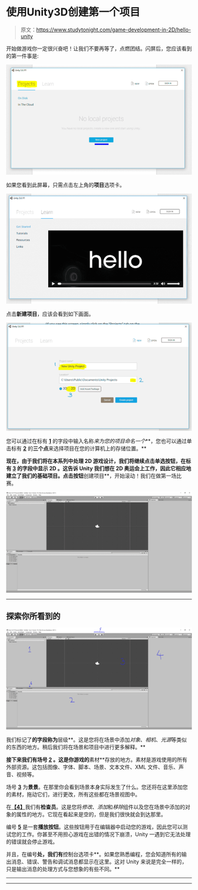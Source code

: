 # 使用Unity3D创建第一个项目

> 原文：<https://www.studytonight.com/game-development-in-2D/hello-unity>

开始做游戏你一定很兴奋吧！让我们不要再等了，点燃团结。闪屏后，您应该看到的第一件事是:

![Steps to create project in Unity engine](img/c362cef5ae3c1e742ea8f8c956160e03.png)

如果您看到此屏幕，只需点击左上角的**项目**选项卡。

![Steps to create project in Unity engine](img/0ee9c592fdd94d13db9bf4390cfab3b5.png)

点击**新建项目**，应该会看到如下画面。

![Steps to create project in Unity engine](img/b16966088760909fcb8ee96018b24afe.png)

您可以通过在标有 <u>**1**</u> 的字段中输入名称*来为您的项目命名一个***，您也可以通过单击标有 <u>**2**</u> 的**三个点**来选择项目在您的计算机上的存储位置。**

 **现在，由于我们将在本系列中处理 2D 游戏设计，我们将继续点击单选按钮，在标有 <u>**3**</u> 的字段中显示 **2D** 。这告诉 Unity 我们想在 2D 奥运会上工作，因此它相应地建立了我们的基础项目。点击按钮**创建项目**，开始滚动！我们在做第一场比赛。

![Steps to create project in Unity engine](img/116610d4b2da98c420173a48e5cbdee9.png)

* * *

## 探索你所看到的

![Understanding Unity engine IDE](img/3d9fa22cf83588ef97f553aa3347348f.png)

我们标记了**的字段称为**层级**。这是您将在场景中添加*对象*、*相机*、*光源*等类似的东西的地方。稍后我们将在场景和项目中进行更多解释。**

 **接下来我们有场号 <u>**2**</u> 。这是你游戏的**素材**存放的地方。素材是游戏使用的所有外部资源。这包括图像、字体、脚本、场景、文本文件、XML 文件、音乐、声音、视频等。

场号 <u>**3**</u> 为**景景**。在那里你会看到场景本身实际发生了什么。您还将在这里添加您的素材，拖动它们，进行更改，所有这些都在场景视图中。

在<u>**【4】**</u>我们有**检查员**。这是您将*修改*、*添加*和*移除*组件以及您在场景中添加的对象的属性的地方。它现在看起来是空的，但是我们很快就会到达那里。

编号 <u>**5**</u> 是一套**播放按钮**。这些按钮用于在编辑器中启动您的游戏，因此您可以测试您的工作。你甚至不用担心游戏在出错的情况下崩溃，Unity 一遇到它无法处理的错误就会停止游戏。

并且，在编号**处，我们有**控制台选项卡**。如果您熟悉编程，您会知道所有的输出消息、错误、警告和调试消息都显示在这里。这对 Unity 来说是完全一样的，只是输出消息的处理方式与您想象的有些不同。**

 *** * *

* * *******